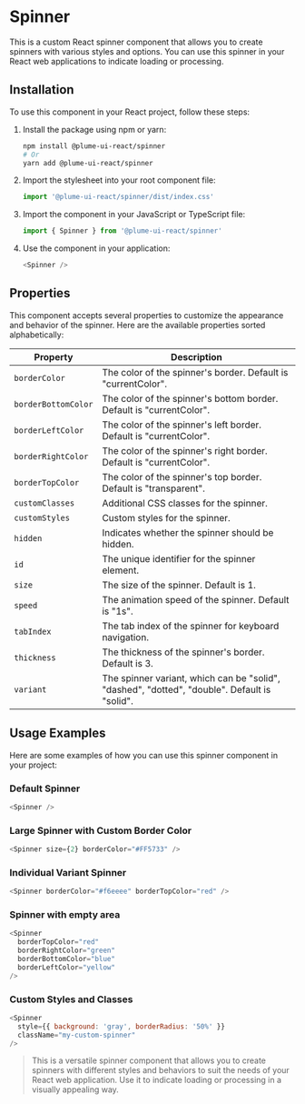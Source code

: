# Spinner

This is a custom React spinner component that allows you to create spinners with various styles and options. You can use this spinner in your React web applications to indicate loading or processing.

## Installation

To use this component in your React project, follow these steps:

1. Install the package using npm or yarn:

   ```sh
   npm install @plume-ui-react/spinner
   # Or
   yarn add @plume-ui-react/spinner
   ```

2. Import the stylesheet into your root component file:

   ```javascript
   import '@plume-ui-react/spinner/dist/index.css'
   ```

3. Import the component in your JavaScript or TypeScript file:

   ```javascript
   import { Spinner } from '@plume-ui-react/spinner'
   ```

4. Use the component in your application:

   ```javascript
   <Spinner />
   ```

## Properties

This component accepts several properties to customize the appearance and behavior of the spinner. Here are the available properties sorted alphabetically:

| Property            | Description                                                                                  |
| ------------------- | -------------------------------------------------------------------------------------------- |
| `borderColor`       | The color of the spinner's border. Default is "currentColor".                                |
| `borderBottomColor` | The color of the spinner's bottom border. Default is "currentColor".                         |
| `borderLeftColor`   | The color of the spinner's left border. Default is "currentColor".                           |
| `borderRightColor`  | The color of the spinner's right border. Default is "currentColor".                          |
| `borderTopColor`    | The color of the spinner's top border. Default is "transparent".                             |
| `customClasses`     | Additional CSS classes for the spinner.                                                      |
| `customStyles`      | Custom styles for the spinner.                                                               |
| `hidden`            | Indicates whether the spinner should be hidden.                                              |
| `id`                | The unique identifier for the spinner element.                                               |
| `size`              | The size of the spinner. Default is 1.                                                       |
| `speed`             | The animation speed of the spinner. Default is "1s".                                         |
| `tabIndex`          | The tab index of the spinner for keyboard navigation.                                        |
| `thickness`         | The thickness of the spinner's border. Default is 3.                                         |
| `variant`           | The spinner variant, which can be "solid", "dashed", "dotted", "double". Default is "solid". |

## Usage Examples

Here are some examples of how you can use this spinner component in your project:

### Default Spinner

```javascript
<Spinner />
```

### Large Spinner with Custom Border Color

```javascript
<Spinner size={2} borderColor="#FF5733" />
```

### Individual Variant Spinner

```javascript
<Spinner borderColor="#f6eeee" borderTopColor="red" />
```

### Spinner with empty area

```javascript
<Spinner
  borderTopColor="red"
  borderRightColor="green"
  borderBottomColor="blue"
  borderLeftColor="yellow"
/>
```

### Custom Styles and Classes

```javascript
<Spinner
  style={{ background: 'gray', borderRadius: '50%' }}
  className="my-custom-spinner"
/>
```

> This is a versatile spinner component that allows you to create spinners with different styles and behaviors to suit the needs of your React web application. Use it to indicate loading or processing in a visually appealing way.
